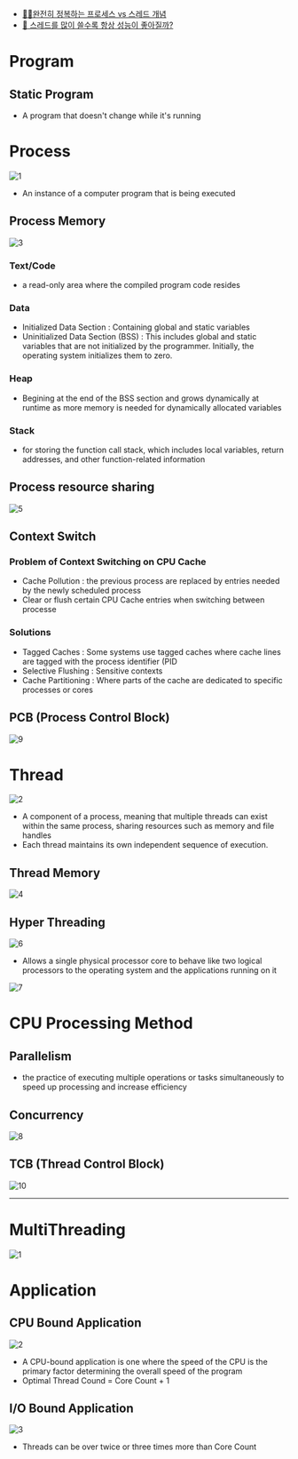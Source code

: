 - [👩‍💻완전히 정복하는 프로세스 vs 스레드 개념](https://inpa.tistory.com/entry/%F0%9F%91%A9%E2%80%8D%F0%9F%92%BB-%ED%94%84%EB%A1%9C%EC%84%B8%EC%8A%A4-%E2%9A%94%EF%B8%8F-%EC%93%B0%EB%A0%88%EB%93%9C-%EC%B0%A8%EC%9D%B4)
- [🤔 스레드를 많이 쓸수록 항상 성능이 좋아질까?](https://inpa.tistory.com/entry/%F0%9F%91%A9%E2%80%8D%F0%9F%92%BB-Is-more-threads-always-better)

# Program

## Static Program
- A program that doesn't change while it's running

# Process

![1](https://github.com/JaeYeonLee0621/a-mixed-knowledge/assets/32635539/6e0a9dee-bf9f-43d7-910e-756edaa8d051)

- An instance of a computer program that is being executed

## Process Memory

![3](https://github.com/JaeYeonLee0621/a-mixed-knowledge/assets/32635539/502c823f-3ccb-411d-a97f-9e5f1ade7985)

### Text/Code
- a read-only area where the compiled program code resides

### Data
- Initialized Data Section : Containing global and static variables
- Uninitialized Data Section (BSS) : This includes global and static variables that are not initialized by the programmer. Initially, the operating system initializes them to zero.

### Heap
- Begining at the end of the BSS section and grows dynamically at runtime as more memory is needed for dynamically allocated variables 

### Stack
- for storing the function call stack, which includes local variables, return addresses, and other function-related information

## Process resource sharing

![5](https://github.com/JaeYeonLee0621/a-mixed-knowledge/assets/32635539/06a84c35-a25c-40e7-8178-28756e94adc6)


## Context Switch

### Problem of Context Switching on CPU Cache
- Cache Pollution : the previous process are replaced by entries needed by the newly scheduled process
- Clear or flush certain CPU Cache entries when switching between processe

### Solutions
- Tagged Caches : Some systems use tagged caches where cache lines are tagged with the process identifier (PID
- Selective Flushing : Sensitive contexts
- Cache Partitioning : Where parts of the cache are dedicated to specific processes or cores

## PCB (Process Control Block)

![9](https://github.com/JaeYeonLee0621/a-mixed-knowledge/assets/32635539/ae075504-defc-4673-9765-88abe0876f19)

# Thread

![2](https://github.com/JaeYeonLee0621/a-mixed-knowledge/assets/32635539/696ca1a8-d0c9-44e0-8800-ad8501eff3ed)

- A component of a process, meaning that multiple threads can exist within the same process, sharing resources such as memory and file handles
- Each thread maintains its own independent sequence of execution.

## Thread Memory

![4](https://github.com/JaeYeonLee0621/a-mixed-knowledge/assets/32635539/1698f604-a3ba-43c5-9319-80ae4eaac108)

## Hyper Threading

![6](https://github.com/JaeYeonLee0621/a-mixed-knowledge/assets/32635539/84453aff-18be-4a31-8aed-b355f4144ec9)

- Allows a single physical processor core to behave like two logical processors to the operating system and the applications running on it

![7](https://github.com/JaeYeonLee0621/a-mixed-knowledge/assets/32635539/1fd2901a-0bb7-4237-9710-df2c99c02b8e)

# CPU Processing Method

## Parallelism

- the practice of executing multiple operations or tasks simultaneously to speed up processing and increase efficiency

## Concurrency

![8](https://github.com/JaeYeonLee0621/a-mixed-knowledge/assets/32635539/f12b74f3-daac-4c0c-a742-2d083eaf32f2)

## TCB (Thread Control Block)

![10](https://github.com/JaeYeonLee0621/a-mixed-knowledge/assets/32635539/c8f60e80-834e-4612-ab80-8f2b232c0ea6)

<hr/>

# MultiThreading

![1](https://github.com/JaeYeonLee0621/a-mixed-knowledge/assets/32635539/c4fd2729-6886-4d9b-b710-461d22c08044)

# Application

## CPU Bound Application

![2](https://github.com/JaeYeonLee0621/a-mixed-knowledge/assets/32635539/8ca44025-d63a-4c0e-a147-464e383d83a0)

- A CPU-bound application is one where the speed of the CPU is the primary factor determining the overall speed of the program
- Optimal Thread Cound = Core Count + 1

## I/O Bound Application

![3](https://github.com/JaeYeonLee0621/a-mixed-knowledge/assets/32635539/6ea8ce12-c8e4-4e40-9d0e-e204a2da90e7)

- Threads can be over twice or three times more than Core Count
